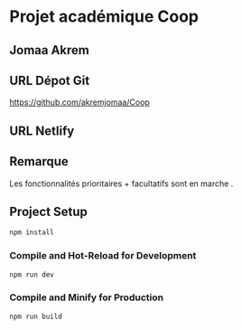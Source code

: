 # Projet académique Coop

## Jomaa Akrem 

## URL Dépot Git 

https://github.com/akremjomaa/Coop

## URL Netlify 

## Remarque 

Les fonctionnalités prioritaires + facultatifs sont en marche . 


## Project Setup

```sh
npm install
```

### Compile and Hot-Reload for Development

```sh
npm run dev
```

### Compile and Minify for Production

```sh
npm run build
```
